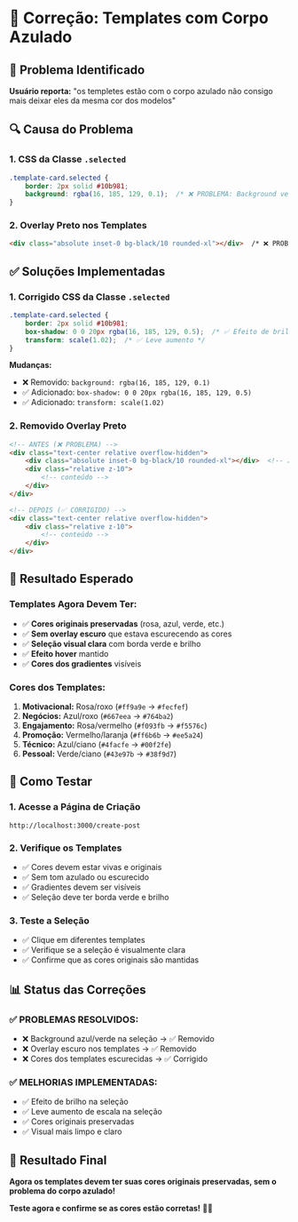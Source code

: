 # 🎨 Correção: Templates com Corpo Azulado

## 🚨 Problema Identificado

**Usuário reporta:** "os templetes estão com o corpo azulado não consigo mais deixar eles da mesma cor dos modelos"

## 🔍 Causa do Problema

### **1. CSS da Classe `.selected`**
```css
.template-card.selected {
    border: 2px solid #10b981;
    background: rgba(16, 185, 129, 0.1);  /* ❌ PROBLEMA: Background verde/azul */
}
```

### **2. Overlay Preto nos Templates**
```html
<div class="absolute inset-0 bg-black/10 rounded-xl"></div>  /* ❌ PROBLEMA: Overlay escuro */
```

## ✅ Soluções Implementadas

### **1. Corrigido CSS da Classe `.selected`**
```css
.template-card.selected {
    border: 2px solid #10b981;
    box-shadow: 0 0 20px rgba(16, 185, 129, 0.5);  /* ✅ Efeito de brilho */
    transform: scale(1.02);  /* ✅ Leve aumento */
}
```

**Mudanças:**
- ❌ Removido: `background: rgba(16, 185, 129, 0.1)`
- ✅ Adicionado: `box-shadow: 0 0 20px rgba(16, 185, 129, 0.5)`
- ✅ Adicionado: `transform: scale(1.02)`

### **2. Removido Overlay Preto**
```html
<!-- ANTES (❌ PROBLEMA) -->
<div class="text-center relative overflow-hidden">
    <div class="absolute inset-0 bg-black/10 rounded-xl"></div>  <!-- ❌ Overlay escuro -->
    <div class="relative z-10">
        <!-- conteúdo -->
    </div>
</div>

<!-- DEPOIS (✅ CORRIGIDO) -->
<div class="text-center relative overflow-hidden">
    <div class="relative z-10">
        <!-- conteúdo -->
    </div>
</div>
```

## 🎯 Resultado Esperado

### **Templates Agora Devem Ter:**
- ✅ **Cores originais preservadas** (rosa, azul, verde, etc.)
- ✅ **Sem overlay escuro** que estava escurecendo as cores
- ✅ **Seleção visual clara** com borda verde e brilho
- ✅ **Efeito hover** mantido
- ✅ **Cores dos gradientes** visíveis

### **Cores dos Templates:**
1. **Motivacional:** Rosa/roxo (`#ff9a9e` → `#fecfef`)
2. **Negócios:** Azul/roxo (`#667eea` → `#764ba2`)
3. **Engajamento:** Rosa/vermelho (`#f093fb` → `#f5576c`)
4. **Promoção:** Vermelho/laranja (`#ff6b6b` → `#ee5a24`)
5. **Técnico:** Azul/ciano (`#4facfe` → `#00f2fe`)
6. **Pessoal:** Verde/ciano (`#43e97b` → `#38f9d7`)

## 🧪 Como Testar

### **1. Acesse a Página de Criação**
```
http://localhost:3000/create-post
```

### **2. Verifique os Templates**
- ✅ Cores devem estar vivas e originais
- ✅ Sem tom azulado ou escurecido
- ✅ Gradientes devem ser visíveis
- ✅ Seleção deve ter borda verde e brilho

### **3. Teste a Seleção**
- ✅ Clique em diferentes templates
- ✅ Verifique se a seleção é visualmente clara
- ✅ Confirme que as cores originais são mantidas

## 📊 Status das Correções

### **✅ PROBLEMAS RESOLVIDOS:**
- ❌ Background azul/verde na seleção → ✅ Removido
- ❌ Overlay escuro nos templates → ✅ Removido
- ❌ Cores dos templates escurecidas → ✅ Corrigido

### **✅ MELHORIAS IMPLEMENTADAS:**
- ✅ Efeito de brilho na seleção
- ✅ Leve aumento de escala na seleção
- ✅ Cores originais preservadas
- ✅ Visual mais limpo e claro

## 🚀 Resultado Final

**Agora os templates devem ter suas cores originais preservadas, sem o problema do corpo azulado!**

**Teste agora e confirme se as cores estão corretas!** 🎨✨
